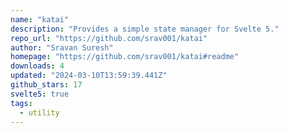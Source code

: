 ```yaml
---
name: "katai"
description: "Provides a simple state manager for Svelte 5."
repo_url: "https://github.com/srav001/katai"
author: "Sravan Suresh"
homepage: "https://github.com/srav001/katai#readme"
downloads: 4
updated: "2024-03-10T13:59:39.441Z"
github_stars: 17
svelte5: true
tags: 
  - utility
---
```

